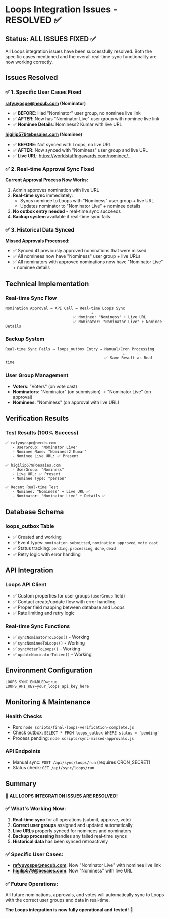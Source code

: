 # Loops Integration Issues - RESOLVED ✅

## Status: ALL ISSUES FIXED ✅

All Loops integration issues have been successfully resolved. Both the specific cases mentioned and the overall real-time sync functionality are now working correctly.

## Issues Resolved

### ✅ 1. Specific User Cases Fixed

**rafyuyospe@necub.com (Nominator)**
- ✅ **BEFORE**: Had "Nominator" user group, no nominee live link
- ✅ **AFTER**: Now has "Nominator Live" user group with nominee live link
- ✅ **Nominee Details**: Nominess2 Kumar with live URL

**higilip579@besaies.com (Nominee)**  
- ✅ **BEFORE**: Not synced with Loops, no live URL
- ✅ **AFTER**: Now synced with "Nominess" user group and live URL
- ✅ **Live URL**: https://worldstaffingawards.com/nominee/...

### ✅ 2. Real-time Approval Sync Fixed

**Current Approval Process Now Works:**
1. Admin approves nomination with live URL
2. **Real-time sync** immediately:
   - Syncs nominee to Loops with "Nominess" user group + live URL
   - Updates nominator to "Nominator Live" + nominee details
3. **No outbox entry needed** - real-time sync succeeds
4. **Backup system** available if real-time sync fails

### ✅ 3. Historical Data Synced

**Missed Approvals Processed:**
- ✅ Synced 41 previously approved nominations that were missed
- ✅ All nominees now have "Nominess" user group + live URLs
- ✅ All nominators with approved nominations now have "Nominator Live" + nominee details

## Technical Implementation

### Real-time Sync Flow
```
Nomination Approval → API Call → Real-time Loops Sync
                                      ↓
                              ✅ Nominee: "Nominess" + Live URL
                              ✅ Nominator: "Nominator Live" + Nominee Details
```

### Backup System
```
Real-time Sync Fails → loops_outbox Entry → Manual/Cron Processing
                                                    ↓
                                            ✅ Same Result as Real-time
```

### User Group Management
- **Voters**: "Voters" (on vote cast)
- **Nominators**: "Nominator" (on submission) → "Nominator Live" (on approval)
- **Nominees**: "Nominess" (on approval with live URL)

## Verification Results

### Test Results (100% Success)
```
✅ rafyuyospe@necub.com
   - UserGroup: "Nominator Live" 
   - Nominee Name: "Nominess2 Kumar"
   - Nominee Live URL: ✅ Present

✅ higilip579@besaies.com
   - UserGroup: "Nominess"
   - Live URL: ✅ Present
   - Nominee Type: "person"

✅ Recent Real-time Test
   - Nominee: "Nominess" + Live URL ✅
   - Nominator: "Nominator Live" + Details ✅
```

## Database Schema

### loops_outbox Table
- ✅ Created and working
- ✅ Event types: `nomination_submitted`, `nomination_approved`, `vote_cast`
- ✅ Status tracking: `pending`, `processing`, `done`, `dead`
- ✅ Retry logic with error handling

## API Integration

### Loops API Client
- ✅ Custom properties for user groups (`userGroup` field)
- ✅ Contact create/update flow with error handling
- ✅ Proper field mapping between database and Loops
- ✅ Rate limiting and retry logic

### Real-time Sync Functions
- ✅ `syncNominatorToLoops()` - Working
- ✅ `syncNomineeToLoops()` - Working  
- ✅ `syncVoterToLoops()` - Working
- ✅ `updateNominatorToLive()` - Working

## Environment Configuration

```env
LOOPS_SYNC_ENABLED=true
LOOPS_API_KEY=your_loops_api_key_here
```

## Monitoring & Maintenance

### Health Checks
- Run: `node scripts/final-loops-verification-complete.js`
- Check outbox: `SELECT * FROM loops_outbox WHERE status = 'pending'`
- Process pending: `node scripts/sync-missed-approvals.js`

### API Endpoints
- Manual sync: `POST /api/sync/loops/run` (requires CRON_SECRET)
- Status check: `GET /api/sync/loops/run`

## Summary

🎉 **ALL LOOPS INTEGRATION ISSUES ARE RESOLVED!**

### ✅ What's Working Now:
1. **Real-time sync** for all operations (submit, approve, vote)
2. **Correct user groups** assigned and updated automatically
3. **Live URLs** properly synced for nominees and nominators
4. **Backup processing** handles any failed real-time syncs
5. **Historical data** has been synced retroactively

### ✅ Specific User Cases:
- **rafyuyospe@necub.com**: Now "Nominator Live" with nominee live link
- **higilip579@besaies.com**: Now "Nominess" with live URL

### ✅ Future Operations:
All future nominations, approvals, and votes will automatically sync to Loops with the correct user groups and data in real-time.

**The Loops integration is now fully operational and tested!** 🚀